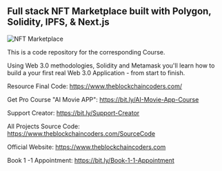 ## Full stack NFT Marketplace built with Polygon, Solidity, IPFS, & Next.js

![NFT Marketplace](https://www.daulathussain.com/wp-content/uploads/2023/09/screencapture-localhost-3000-my-account-2023-09-07-11_17_26.png)

This is a code repository for the corresponding Course.

Using Web 3.0 methodologies, Solidity and Metamask you'll learn how to build a your first real Web 3.0 Application - from start to finish.

Resource Final Code: https://www.theblockchaincoders.com/

Get Pro Course "AI Movie APP": https://bit.ly/AI-Movie-App-Course

Support Creator: https://bit.ly/Support-Creator

All Projects Source Code: https://www.theblockchaincoders.com/SourceCode

Official Website: https://www.theblockchaincoders.com

Book 1 -1 Appointment: https://bit.ly/Book-1-1-Appointment
